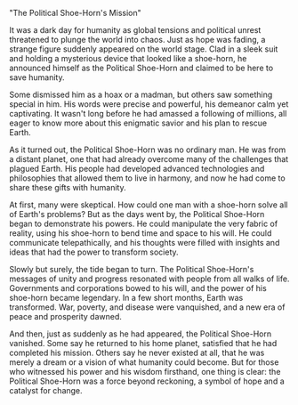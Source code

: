 "The Political Shoe-Horn's Mission"

It was a dark day for humanity as global tensions and political unrest threatened to plunge the world into chaos. Just as hope was fading, a strange figure suddenly appeared on the world stage. Clad in a sleek suit and holding a mysterious device that looked like a shoe-horn, he announced himself as the Political Shoe-Horn and claimed to be here to save humanity.

Some dismissed him as a hoax or a madman, but others saw something special in him. His words were precise and powerful, his demeanor calm yet captivating. It wasn't long before he had amassed a following of millions, all eager to know more about this enigmatic savior and his plan to rescue Earth.

As it turned out, the Political Shoe-Horn was no ordinary man. He was from a distant planet, one that had already overcome many of the challenges that plagued Earth. His people had developed advanced technologies and philosophies that allowed them to live in harmony, and now he had come to share these gifts with humanity.

At first, many were skeptical. How could one man with a shoe-horn solve all of Earth's problems? But as the days went by, the Political Shoe-Horn began to demonstrate his powers. He could manipulate the very fabric of reality, using his shoe-horn to bend time and space to his will. He could communicate telepathically, and his thoughts were filled with insights and ideas that had the power to transform society.

Slowly but surely, the tide began to turn. The Political Shoe-Horn's messages of unity and progress resonated with people from all walks of life. Governments and corporations bowed to his will, and the power of his shoe-horn became legendary. In a few short months, Earth was transformed. War, poverty, and disease were vanquished, and a new era of peace and prosperity dawned.

And then, just as suddenly as he had appeared, the Political Shoe-Horn vanished. Some say he returned to his home planet, satisfied that he had completed his mission. Others say he never existed at all, that he was merely a dream or a vision of what humanity could become. But for those who witnessed his power and his wisdom firsthand, one thing is clear: the Political Shoe-Horn was a force beyond reckoning, a symbol of hope and a catalyst for change.